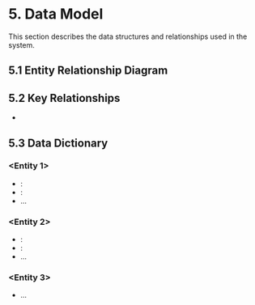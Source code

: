 # 5. Data Model

This section describes the data structures and relationships used in the <Project Name> system.

## 5.1 Entity Relationship Diagram

<Insert an entity relationship diagram or a description of the key entities and their relationships.>

## 5.2 Key Relationships

- <Describe the main relationships between entities in your system.>

## 5.3 Data Dictionary

### <Entity 1>
- **<Field1>**: <Description>
- **<Field2>**: <Description>
- ...

### <Entity 2>
- **<Field1>**: <Description>
- **<Field2>**: <Description>
- ...

### <Entity 3>
- ...

<Add or remove entities and fields as needed for your system.>
